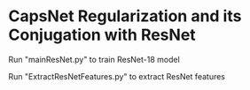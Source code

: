 # CapsNet Regularization and its Conjugation with ResNet
Run "mainResNet.py" to train ResNet-18 model 


Run "ExtractResNetFeatures.py" to extract ResNet features

